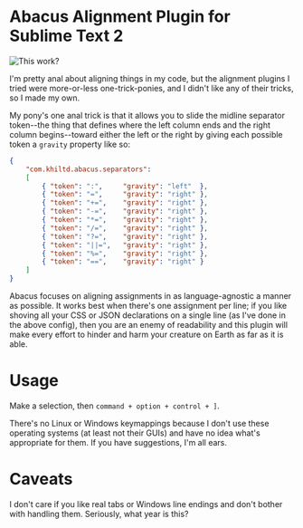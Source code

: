 Abacus Alignment Plugin for Sublime Text 2
================

![This work?](http://dl.dropbox.com/u/5514249/Abacus.gif)

I'm pretty anal about aligning things in my code, but the alignment plugins I tried were more-or-less one-trick-ponies, and I didn't like any of their tricks, so I made my own.

My pony's one anal trick is that it allows you to slide the midline separator token--the thing that defines where the left column ends and the right column begins--toward either the left or the right by giving each possible token a `gravity` property like so:

``` json
{
    "com.khiltd.abacus.separators": 
    [    
        { "token": ":",     "gravity": "left"  },
        { "token": "=",     "gravity": "right" },
        { "token": "+=",    "gravity": "right" },
        { "token": "-=",    "gravity": "right" },
        { "token": "*=",    "gravity": "right" },
        { "token": "/=",    "gravity": "right" },
        { "token": "?=",    "gravity": "right" },
        { "token": "||=",   "gravity": "right" },
        { "token": "%=",    "gravity": "right" },
        { "token": "==",    "gravity": "right" }
    ]
}
```

Abacus focuses on aligning assignments in as language-agnostic a manner as possible. It works best when there's one assignment per line; if you like shoving all your CSS or JSON declarations on a single line (as I've done in the above config), then you are an enemy of readability and this plugin will make every effort to hinder and harm your creature on Earth as far as it is able.

Usage
============

Make a selection, then `command + option + control + ]`.

There's no Linux or Windows keymappings because I don't use these operating systems (at least not their GUIs) and have no idea what's appropriate for them. If you have suggestions, I'm all ears. 

Caveats
============

I don't care if you like real tabs or Windows line endings and don't bother with handling them. Seriously, what year is this? 

